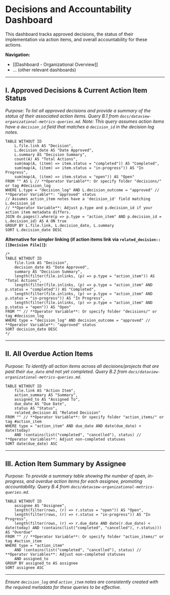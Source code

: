 # Decisions and Accountability Dashboard

This dashboard tracks approved decisions, the status of their implementation via action items, and overall accountability for these actions.

**Navigation:**
*   [[Dashboard - Organizational Overview]]
*   ... (other relevant dashboards)

---

## I. Approved Decisions & Current Action Item Status

*Purpose: To list all approved decisions and provide a summary of the status of their associated action items.*
*Query B.1 from `docs/dataview-organizational-metrics-queries.md`.*
*Note: This query assumes action items have a `decision_id` field that matches a `decision_id` in the decision log notes.*

<!-- USER ACTION: Customize FROM clause, WHERE conditions (especially type and decision_outcome values), and JOIN condition if your linking method differs. -->
```dataview
TABLE WITHOUT ID
    L.file.link AS "Decision",
    L.decision_date AS "Date Approved",
    L.summary AS "Decision Summary",
    count(A) AS "Total Actions",
    sum(map(A, (item) => item.status = "completed")) AS "Completed",
    sum(map(A, (item) => item.status = "in-progress")) AS "In Progress",
    sum(map(A, (item) => item.status = "open")) AS "Open"
FROM "" AS L // **Operator Variable**: Or specify folder "decisions/" or tag #decision_log
WHERE L.type = "decision_log" AND L.decision_outcome = "approved" // **Operator Variable**: "approved" status
// Assumes action_item notes have a 'decision_id' field matching L.decision_id
// **Operator Variable**: Adjust p.type and p.decision_id if your action item metadata differs.
JOIN dv.pages().where(p => p.type = "action_item" AND p.decision_id = L.decision_id) AS A ON true
GROUP BY L.file.link, L.decision_date, L.summary
SORT L.decision_date DESC
```
**Alternative for simpler linking (if action items link via `related_decision:: [[Decision File]]`):**
<!-- USER ACTION: If using this alternative, customize FROM clause and WHERE conditions. -->
```dataview
/*
TABLE WITHOUT ID
    file.link AS "Decision",
    decision_date AS "Date Approved",
    summary AS "Decision Summary",
    length(filter(file.inlinks, (p) => p.type = "action_item")) AS "Total Actions",
    length(filter(file.inlinks, (p) => p.type = "action_item" AND p.status = "completed")) AS "Completed",
    length(filter(file.inlinks, (p) => p.type = "action_item" AND p.status = "in-progress")) AS "In Progress",
    length(filter(file.inlinks, (p) => p.type = "action_item" AND p.status = "open")) AS "Open"
FROM "" // **Operator Variable**: Or specify folder "decisions/" or tag #decision_log
WHERE type = "decision_log" AND decision_outcome = "approved" // **Operator Variable**: "approved" status
SORT decision_date DESC
*/
```

---

## II. All Overdue Action Items

*Purpose: To identify all action items across all decisions/projects that are past their `due_date` and not yet completed.*
*Query B.2 from `docs/dataview-organizational-metrics-queries.md`.*

<!-- USER ACTION: Customize FROM clause and WHERE conditions (especially type and status values) below. -->
```dataview
TABLE WITHOUT ID
    file.link AS "Action Item",
    action_summary AS "Summary",
    assigned_to AS "Assigned To",
    due_date AS "Due Date",
    status AS "Status",
    related_decision AS "Related Decision"
FROM "" // **Operator Variable**: Or specify folder "action_items/" or tag #action_item
WHERE type = "action_item" AND due_date AND date(due_date) < date(today) 
    AND !contains(list("completed", "cancelled"), status) // **Operator Variables**: Adjust non-completed statuses
SORT date(due_date) ASC
```

---

## III. Action Item Summary by Assignee

*Purpose: To provide a summary table showing the number of open, in-progress, and overdue action items for each assignee, promoting accountability.*
*Query B.4 from `docs/dataview-organizational-metrics-queries.md`.*

<!-- USER ACTION: Customize FROM clause and WHERE conditions (especially type and status values) below. -->
```dataview
TABLE WITHOUT ID
    assignee AS "Assignee",
    length(filter(rows, (r) => r.status = "open")) AS "Open",
    length(filter(rows, (r) => r.status = "in-progress")) AS "In Progress",
    length(filter(rows, (r) => r.due_date AND date(r.due_date) < date(today) AND !contains(list("completed", "cancelled"), r.status))) AS "Overdue"
FROM "" // **Operator Variable**: Or specify folder "action_items/" or tag #action_item
WHERE type = "action_item" 
    AND !contains(list("completed", "cancelled"), status) // **Operator Variables**: Adjust non-completed statuses
    AND assigned_to
GROUP BY assigned_to AS assignee
SORT assignee ASC
```

---
*Ensure `decision_log` and `action_item` notes are consistently created with the required metadata for these queries to be effective.*
```
